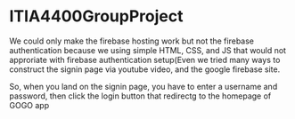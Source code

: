 # ITIA4400GroupProject

We could only make the firebase hosting work but not the firebase authentication because we using simple HTML, CSS, and JS
that would not approriate with firebase authentication setup(Even we tried many ways to construct the signin page via youtube video,
and the google firebase site.

So, when you land on the signin page, you have to enter a username and password, then click the login button that redirectg to the homepage of GOGO app
